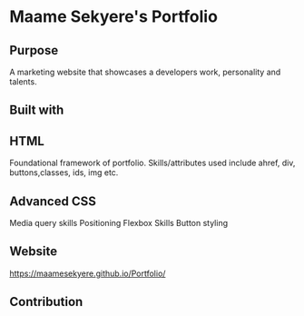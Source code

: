 # Maame Sekyere's Portfolio

## Purpose

A marketing website that showcases a developers work, personality and talents.

## Built with

## HTML

Foundational framework of portfolio. Skills/attributes used include ahref, div, buttons,classes, ids, img etc.

## Advanced CSS

Media query skills
Positioning
Flexbox Skills
Button styling

## Website
https://maamesekyere.github.io/Portfolio/

## Contribution
